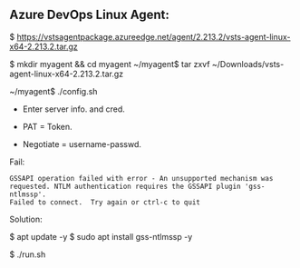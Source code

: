 ## Azure DevOps Linux Agent:

$ https://vstsagentpackage.azureedge.net/agent/2.213.2/vsts-agent-linux-x64-2.213.2.tar.gz

$ mkdir myagent && cd myagent
~/myagent$ tar zxvf ~/Downloads/vsts-agent-linux-x64-2.213.2.tar.gz

~/myagent$ ./config.sh

  - Enter server info. and cred.
  - PAT = Token.

  - Negotiate = username-passwd.

Fail:
```
GSSAPI operation failed with error - An unsupported mechanism was requested. NTLM authentication requires the GSSAPI plugin 'gss-ntlmssp'.
Failed to connect.  Try again or ctrl-c to quit
```
Solution:

$ apt update -y
$ sudo apt install gss-ntlmssp -y


$ ./run.sh

